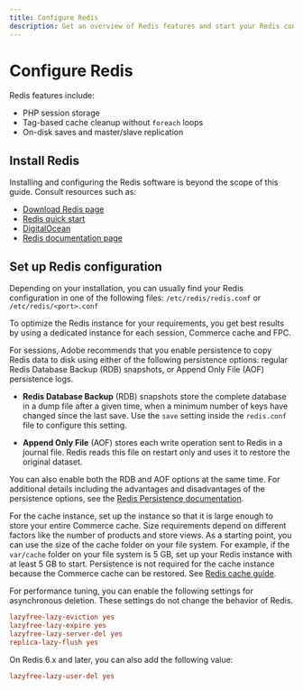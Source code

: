 ```yaml
---
title: Configure Redis
description: Get an overview of Redis features and start your Redis configuration.
---
```

# Configure Redis

Redis features include:

- PHP session storage
- Tag-based cache cleanup without `foreach` loops
- On-disk saves and master/slave replication

## Install Redis

Installing and configuring the Redis software is beyond the scope of this guide. Consult resources such as:

- [Download Redis page](https://redis.io/download)
- [Redis quick start](https://redis.io/docs/getting-started/)
- [DigitalOcean](https://www.digitalocean.com/community/tutorials/how-to-install-and-use-redis)
- [Redis documentation page](https://redis.io/docs)

## Set up Redis configuration

Depending on your installation, you can usually find your Redis configuration in one of the following files: `/etc/redis/redis.conf` or `/etc/redis/<port>.conf`

To optimize the Redis instance for your requirements, you get best results by using a dedicated instance for each session, Commerce cache and FPC.

For sessions, Adobe recommends that you enable persistence to copy Redis data to disk using either of the following persistence options: regular Redis Database Backup (RDB) snapshots, or Append Only File (AOF) persistence logs.

- **Redis Database Backup** (RDB) snapshots store the complete database in a dump file after a given time, when a minimum number of keys have changed since the last save. Use the `save` setting inside the `redis.conf` file to configure this setting.

- **Append Only File** (AOF) stores each write operation sent to Redis in a journal file. Redis reads this file on restart only and uses it to restore the original dataset.

You can also enable both the RDB and AOF options at the same time. For additional details including the advantages and disadvantages of the persistence options, see the [Redis Persistence documentation](https://redis.io/topics/persistence).

For the cache instance, set up the instance so that it is large enough to store your entire Commerce cache. Size requirements depend on different factors like the number of products and store views. As a starting point, you can use the size of the cache folder on your file system. For example, if the `var/cache` folder on your file system is 5 GB, set up your Redis instance with at least 5 GB to start. Persistence is not required for the cache instance because the Commerce cache can be restored. See [Redis cache guide](https://redis.io/docs/manual/eviction/).

For performance tuning, you can enable the following settings for asynchronous deletion. These settings do not change the behavior of Redis.

```ini
lazyfree-lazy-eviction yes
lazyfree-lazy-expire yes
lazyfree-lazy-server-del yes
replica-lazy-flush yes
```

On Redis 6.x and later, you can also add the following value:

```ini
lazyfree-lazy-user-del yes
```
